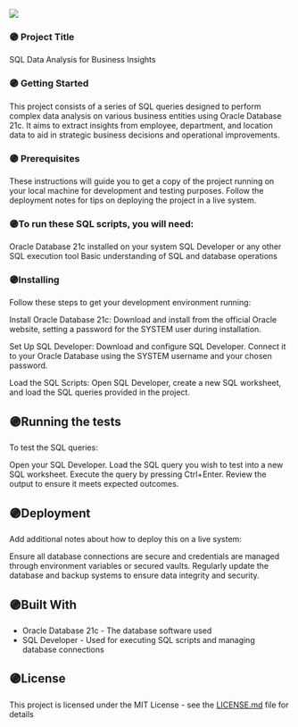 
![](https://static.wixstatic.com/media/52c713_c1a17196256c4da592fc50f1158ae012~mv2.jpg/v1/crop/x_0,y_32,w_1910,h_939/fill/w_940,h_462,al_c,q_85,usm_0.66_1.00_0.01,enc_avif,quality_auto/renata_de_almeida_edited_edited.jpg)

### 🟣  Project Title

SQL Data Analysis for Business Insights

### 🟣  Getting Started

This project consists of a series of SQL queries designed to perform complex data analysis on various business entities using Oracle Database 21c. It aims to extract insights from employee, department, and location data to aid in strategic business decisions and operational improvements.

### 🟣 Prerequisites

These instructions will guide you to get a copy of the project running on your local machine for development and testing purposes. 
Follow the deployment notes for tips on deploying the project in a live system.

### 🟣To run these SQL scripts, you will need:

Oracle Database 21c installed on your system
SQL Developer or any other SQL execution tool
Basic understanding of SQL and database operations

### 🟣Installing

Follow these steps to get your development environment running:

Install Oracle Database 21c: Download and install from the official Oracle website, setting a password for the SYSTEM user during installation.

Set Up SQL Developer: Download and configure SQL Developer. Connect it to your Oracle Database using the SYSTEM username and your chosen password.

Load the SQL Scripts: Open SQL Developer, create a new SQL worksheet, and load the SQL queries provided in the project.

## 🟣Running the tests

To test the SQL queries:

Open your SQL Developer.
Load the SQL query you wish to test into a new SQL worksheet.
Execute the query by pressing Ctrl+Enter.
Review the output to ensure it meets expected outcomes.


## 🟣Deployment

Add additional notes about how to deploy this on a live system:

Ensure all database connections are secure and credentials are managed through environment variables or secured vaults.
Regularly update the database and backup systems to ensure data integrity and security.


## 🟣Built With

* Oracle Database 21c - The database software used
* SQL Developer - Used for executing SQL scripts and managing database connections


## 🟣License

This project is licensed under the MIT License - see the [LICENSE.md](LICENSE.md) file for details
